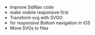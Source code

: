 - Improve SidNav code
- make mobile responsive first
- Transform svg with SVGO
- <meta name="viewport" content="viewport-fit=cover"> for responsive Bottom navigation in iOS
- Move SVGs to files
